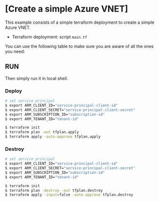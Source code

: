 # [Create a simple Azure VNET]

This example consists of a simple terraform deployment to create a simple Azure VNET.

- Terraform deployment: script `main.tf`

You can use the following table to make sure you are aware of all the ones you need:

## RUN

Then simply run it in local shell.

### Deploy

```sh
# set service principal
$ export ARM_CLIENT_ID="service-principal-client-id"
$ export ARM_CLIENT_SECRET="service-principal-client-secret"
$ export ARM_SUBSCRIPTION_ID="subscription-id"
$ export ARM_TENANT_ID="tenant-id"

$ terraform init
$ terraform plan -out tfplan.apply
$ terraform apply -auto-approve tfplan.apply
```

### Destroy

```sh
# set service principal
$ export ARM_CLIENT_ID="service-principal-client-id"
$ export ARM_CLIENT_SECRET="service-principal-client-secret"
$ export ARM_SUBSCRIPTION_ID="subscription-id"
$ export ARM_TENANT_ID="tenant-id"

$ terraform init
$ terraform plan -destroy -out tfplan.destroy
$ terraform apply -input=false -auto-approve tfplan.destroy
